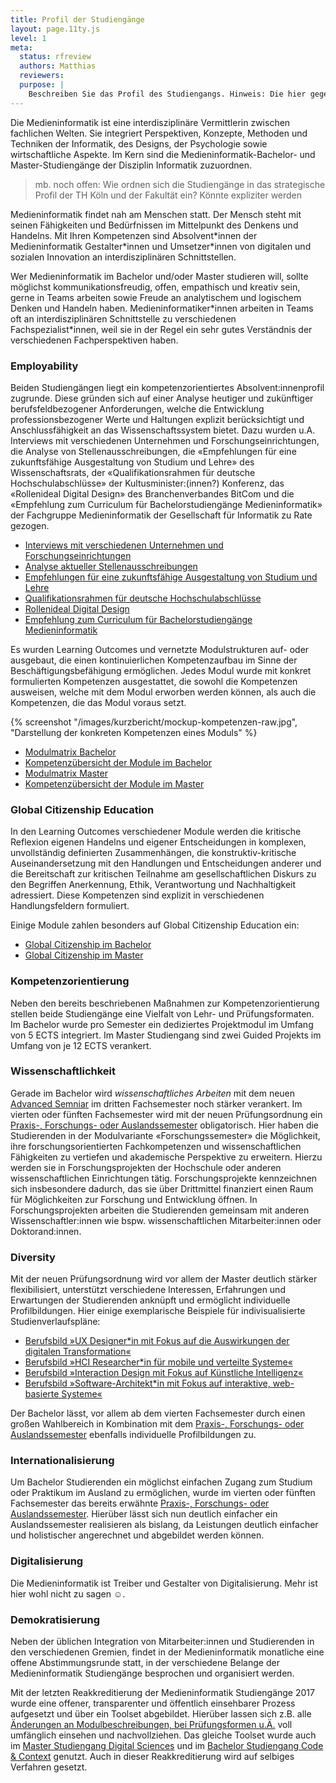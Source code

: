 ```yaml
---
title: Profil der Studiengänge
layout: page.11ty.js
level: 1
meta:
  status: rfreview
  authors: Matthias
  reviewers: 
  purpose: |
    Beschreiben Sie das Profil des Studiengangs. Hinweis: Die hier gegebene Beschreibung wird u.a. für die Außendarstellung in der Datenbank des Akkreditierungsrates verwendet. Wie ordnet sich der Studiengang in das strategische Profil der TH Köln und der Fakultät ein? Welcher Wissenschaftsdisziplin (ggf. mehreren Wissenschaftsdisziplinen) und den sie prägenden Merkmale ist der Studiengang zuzuordnen?
---
```


Die Medieninformatik ist eine interdisziplinäre Vermittlerin zwischen fachlichen Welten. Sie integriert Perspektiven, Konzepte, Methoden und Techniken der Informatik, des Designs, der Psychologie sowie wirtschaftliche Aspekte. Im Kern sind die Medieninformatik-Bachelor- und Master-Studiengänge der Disziplin Informatik zuzuordnen.

> mb. noch offen: Wie ordnen sich die Studiengänge in das strategische Profil der TH Köln und der Fakultät ein? Könnte expliziter werden

Medieninformatik findet nah am Menschen statt. Der Mensch steht mit seinen Fähigkeiten und Bedürfnissen im Mittelpunkt des Denkens und Handelns. Mit Ihren Kompetenzen sind Absolvent\*innen der Medieninformatik Gestalter\*innen und Umsetzer\*innen von digitalen und sozialen Innovation an interdisziplinären Schnittstellen.

Wer Medieninformatik im Bachelor und/oder Master studieren will, sollte möglichst kommunikationsfreudig, offen, empathisch und kreativ sein, gerne in Teams arbeiten sowie Freude an analytischem und logischem Denken und Handeln haben. Medieninformatiker\*innen arbeiten in Teams oft an interdisziplinären Schnittstelle zu verschiedenen Fachspezialist\*innen, weil sie in der Regel ein sehr gutes Verständnis der verschiedenen Fachperspektiven haben.

### Employability
Beiden Studiengängen liegt ein kompetenzorientiertes Absolvent:innenprofil zugrunde. Diese gründen sich auf einer Analyse heutiger und zukünftiger berufsfeldbezogener Anforderungen, welche die Entwicklung professionsbezogener Werte und Haltungen explizit berücksichtigt und Anschlussfähigkeit an das Wissenschaftssystem bietet. Dazu wurden u.A. Interviews mit verschiedenen Unternehmen und Forschungseinrichtungen, die Analyse von Stellenausschreibungen, die «Empfehlungen für eine zukunftsfähige Ausgestaltung von Studium und Lehre» des Wissenschaftsrats, der «Qualifikationsrahmen für deutsche Hochschulabschlüsse» der Kultusminister:(innen?) Konferenz, das «Rollenideal Digital Design» des Branchenverbandes BitCom und die «Empfehlung zum Curriculum für Bachelorstudiengänge Medieninformatik» der Fachgruppe Medieninformatik der Gesellschaft für Informatik zu Rate gezogen. 

- [Interviews mit verschiedenen Unternehmen und Forschungseinrichtungen](/interviews)
- [Analyse aktueller Stellenausschreibungen](/stellenausschreibungen)
- [Empfehlungen für eine zukunftsfähige Ausgestaltung von Studium und Lehre](https://www.wissenschaftsrat.de/download/2022/9699-22.html)
- [Qualifikationsrahmen für deutsche Hochschulabschlüsse](https://www.hrk.de/fileadmin/redaktion/hrk/02-Dokumente/02-03-Studium/02-03-02-Qualifikationsrahmen/2017_Qualifikationsrahmen_HQR.pdf)
- [Rollenideal Digital Design](https://www.bitkom.org/sites/main/files/file/import/20171013-Rollenideal-Digital-Design.pdf)
- [Empfehlung zum Curriculum für Bachelorstudiengänge Medieninformatik](https://fg-mi.gi.de/publikationen/curriculum)


Es wurden Learning Outcomes und vernetzte Modulstrukturen auf- oder ausgebaut, die einen kontinuierlichen Kompetenzaufbau im Sinne der Beschäftigungsbefähigung ermöglichen. Jedes Modul wurde mit konkret formulierten Kompetenzen ausgestattet, die sowohl die Kompetenzen ausweisen, welche mit dem Modul erworben werden können, als auch die Kompetenzen, die das Modul voraus setzt.

{% screenshot "/images/kurzbericht/mockup-kompetenzen-raw.jpg", "Darstellung der konkreten Kompetenzen eines Moduls" %}

- [Modulmatrix Bachelor](/medieninformatik-bachelor/modulmatrix-bpo5/)
- [Kompetenzübersicht der Module im Bachelor](/medieninformatik-bachelor/kompetenzen-der-module-bpo5/)
- [Modulmatrix Master](/medieninformatik-master/modulmatrix-mpo5/)
- [Kompetenzübersicht der Module im Master](/medieninformatik-master/kompetenzen-der-module-mpo5/)

### Global Citizenship Education
In den Learning Outcomes verschiedener Module werden die kritische Reflexion eigenen Handelns und eigener Entscheidungen in komplexen, unvollständig definierten Zusammenhängen, die konstruktiv-kritische Auseinandersetzung mit den Handlungen und Entscheidungen anderer und die Bereitschaft zur kritischen Teilnahme am gesellschaftlichen Diskurs zu den Begriffen Anerkennung, Ethik, Verantwortung und Nachhaltigkeit adressiert. Diese Kompetenzen sind explizit in verschiedenen Handlungsfeldern formuliert.

Einige Module zahlen besonders auf Global Citizenship Education ein:
- [Global Citizenship im Bachelor](/medieninformatik-bachelor/kompetenzen-der-module-bpo5/#ethik-und-gesellschaft)
- [Global Citizenship im Master](/medieninformatik-master/kompetenzen-der-module-mpo5/#ethik-und-gesellschaft)


### Kompetenzorientierung
Neben den bereits beschriebenen Maßnahmen zur Kompetenzorientierung stellen beide Studiengänge eine Vielfalt von Lehr- und Prüfungsformaten. Im Bachelor wurde pro Semester ein dediziertes Projektmodul im Umfang von 5 ECTS integriert. Im Master Studiengang sind zwei Guided Projekts im Umfang von je 12 ECTS verankert.

### Wissenschaftlichkeit
Gerade im Bachelor wird *wissenschaftliches Arbeiten* mit dem neuen [Advanced Semniar](/medieninformatik-bachelor/modulbeschreibungen-bpo5/BA_Advanced-Seminar/) im dritten Fachsemester noch stärker verankert. Im vierten oder fünften Fachsemester wird mit der neuen Prüfungsordnung ein [Praxis-, Forschungs- oder Auslandssemester](/medieninformatik-bachelor/modulbeschreibungen-bpo5/BA_Praxissemester/) obligatorisch. Hier haben die Studierenden in der Modulvariante «Forschungssemester» die Möglichkeit, ihre forschungsorientierten Fachkompetenzen und wissenschaftlichen Fähigkeiten zu vertiefen und akademische Perspektive zu erweitern. Hierzu werden sie in Forschungsprojekten der Hochschule oder anderen wissenschaftlichen Einrichtungen tätig. Forschungsprojekte kennzeichnen sich insbesondere dadurch, das sie über Drittmittel finanziert einen Raum für Möglichkeiten zur Forschung und Entwicklung öffnen. In Forschungsprojekten arbeiten die Studierenden gemeinsam mit anderen Wissenschaftler:innen wie bspw. wissenschaftlichen Mitarbeiter:innen oder Doktorand:innen.

### Diversity
Mit der neuen Prüfungsordnung wird vor allem der Master deutlich stärker flexibilisiert, unterstützt verschiedene Interessen, Erfahrungen und Erwartungen der Studierenden anknüpft und ermöglicht individuelle Profilbildungen. Hier einige exemplarische Beispiele für indivisualisierte Studienverlaufspläne:
- [Berufsbild »UX Designer*in mit Fokus auf die Auswirkungen der digitalen Transformation«](/curricula/mpo5-90CP-persona-UX-Design-Auswirkungen/)
- [Berufsbild »HCI Researcher\*in für mobile und verteilte Systeme«](/curricula/mpo5-90CP-persona-HCI-Researcherin/)
- [Berufsbild »Interaction Design mit Fokus auf Künstliche Intelligenz«](/curricula/mpo5-90CP-persona-Interaction-Design-mit-KI/)
- [Berufsbild »Software-Architekt\*in mit Fokus auf interaktive, web-basierte Systeme«](/curricula/mpo5-90CP-persona-Software-Architekt/)

Der Bachelor lässt, vor allem ab dem vierten Fachsemester durch einen großen Wahlbereich in Kombination mit dem [Praxis-, Forschungs- oder Auslandssemester](/medieninformatik-bachelor/modulbeschreibungen-bpo5/BA_Praxissemester/) ebenfalls individuelle Profilbildungen zu.

### Internationalisierung
Um Bachelor Studierenden ein möglichst einfachen Zugang zum Studium oder Praktikum im Ausland zu ermöglichen, wurde im vierten oder fünften Fachsemester das bereits erwähnte [Praxis-, Forschungs- oder Auslandssemester](/medieninformatik-bachelor/modulbeschreibungen-bpo5/BA_Praxissemester/). Hierüber lässt sich nun deutlich einfacher ein Auslandssemester realisieren als bislang, da Leistungen deutlich einfacher und holistischer angerechnet und abgebildet werden können.

### Digitalisierung
Die Medieninformatik ist Treiber und Gestalter von Digitalisierung. Mehr ist hier wohl nicht zu sagen ☺️.

### Demokratisierung
Neben der üblichen Integration von Mitarbeiter:innen und Studierenden in den verschiedenen Gremien, findet in der Medieninformatik monatliche eine offene Abstimmungsrunde statt, in der verschiedene Belange der Medieninformatik Studiengänge besprochen und organisiert werden.

Mit der letzten Reakkreditierung der Medieninformatik Studiengänge 2017 wurde eine offener, transparenter und öffentlich einsehbarer Prozess aufgesetzt und über ein Toolset abgebildet. Hierüber lassen sich z.B. alle [Änderungen an Modulbeschreibungen, bei Prüfungsformen u.Ä.](https://github.com/th-koeln/mi-2017/commits/master) voll umfänglich einsehen und nachvollziehen. Das gleiche Toolset wurde auch im [Master Studiengang Digital Sciences](http://digital-sciences.de) und im [Bachelor Studiengang Code & Context](https://coco.study/absolventinnenprofil/) genutzt. Auch in dieser Reakkreditierung wird auf selbiges Verfahren gesetzt. 


